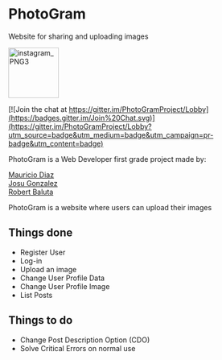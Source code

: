 # PhotoGram
<p>Website for sharing and uploading images</p>
<a href="https://imgbb.com/"><img src="https://image.ibb.co/cGSvyJ/instagram_PNG3.png" alt="instagram_PNG3" border="0" width="100" height="100"></a>

[![Join the chat at https://gitter.im/PhotoGramProject/Lobby](https://badges.gitter.im/Join%20Chat.svg)](https://gitter.im/PhotoGramProject/Lobby?utm_source=badge&utm_medium=badge&utm_campaign=pr-badge&utm_content=badge)

<p>PhotoGram is a Web Developer first grade project made by: </p>
<a href="https://github.com/Maurii19">Mauricio Diaz</a><br/>
<a href="https://github.com/jgonzalezma">Josu Gonzalez</a><br/>
<a href="https://github.com/rbaluta17dw">Robert Baluta</a><br/>

<p>PhotoGram is a website where users can upload their images</p>

<h2>Things done</h2>

<ul>
<li>Register User</li>
<li>Log-in</li>
<li>Upload an image</li>
<li>Change User Profile Data</li>
<li>Change User Profile Image</li>
<li>List Posts</li>
</ul>


<h2>Things to do</h2>

<ul>
<li>Change Post Description Option (CDO)</li>
<li>Solve Critical Errors on normal use</li>
</ul>
